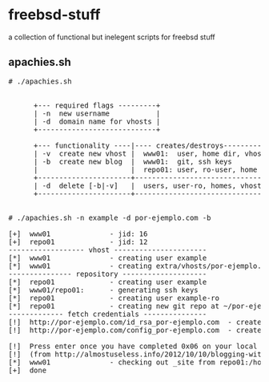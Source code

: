 freebsd-stuff
=============

a collection of functional but inelegent scripts for freebsd stuff


apachies.sh
-----------
<pre># ./apachies.sh 


      +--- required flags ---------+
      | -n  new username           |
      | -d  domain name for vhosts |
      +----------------------------+

      +--- functionality ----|---- creates/destroys------------+
      | -v  create new vhost |  www01:  user, home dir, vhost  |
      | -b  create new blog  |  www01:  git, ssh keys          |
      |                      |  repo01: user, ro-user, home    |
      +----------------------+---------------------------------+
      | -d  delete [-b|-v]   |  users, user-ro, homes, vhost   |
      +----------------------+---------------------------------+


# ./apachies.sh -n example -d por-ejemplo.com -b 

[+]  www01              - jid: 16
[+]  repo01             - jid: 12
------------------ vhost ----------------------
[*]  www01              - creating user example
[*]  www01              - creating extra/vhosts/por-ejemplo.com-vhost.conf
--------------- repository --------------------
[*]  repo01             - creating user example
[*]  www01/repo01:      - generating ssh keys
[*]  repo01             - creating user example-ro
[*]  repo01             - creating new git repo at ~/por-ejemplo.com
------------- fetch credentials ---------------
[!]  http://por-ejemplo.com/id_rsa_por-ejemplo.com  - create ~/.ssh/id_rsa_por-ejemplo.com
[!]  http://por-ejemplo.com/config_por-ejemplo.com  - create/append ~/.ssh/config

[!]  Press enter once you have completed 0x06 on your local machine
[!]  (from http://almostuseless.info/2012/10/10/blogging-with-freebsd-and-jekyll)
[*]  www01              - checking out _site from repo01:/home/example/por-ejemplo.com
[+]  done</pre>
